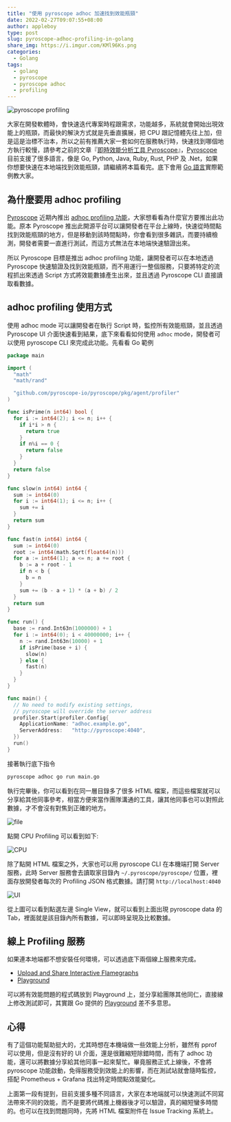 ```yaml
---
title: "使用 pyroscope adhoc 加速找到效能瓶頸"
date: 2022-02-27T09:07:55+08:00
author: appleboy
type: post
slug: pyroscope-adhoc-profiling-in-golang
share_img: https://i.imgur.com/KMl96Ks.png
categories:
  - Golang
tags:
  - golang
  - pyroscope
  - pyroscope adhoc
  - profiling
---
```


![pyroscope profiling](https://i.imgur.com/KMl96Ks.png)

大家在開發軟體時，會快速迭代專案時程跟需求，功能越多，系統就會開始出現效能上的瓶頸，而最快的解決方式就是先垂直擴展，把 CPU 跟記憶體先往上加，但是這是治標不治本，所以之前有推薦大家一套如何在服務執行時，快速找到哪個地方執行較慢，請參考之前的文章『[即時效能分析工具 Pyroscope][1]』，[Pyroscope][2] 目前支援了很多語言，像是 Go, Python, Java, Ruby, Rust, PHP 及 .Net，如果你想要快速在本地端找到效能瓶頸，請繼續將本篇看完。底下會用 [Go 語言][3]實際範例教大家。

[1]:https://blog.wu-boy.com/2021/03/debug-performance-issues-using-pyroscope/
[2]:https://pyroscope.io
[3]:https://go.dev

<!--more-->

## 為什麼要用 adhoc profiling

[Pyroscope][2] 近期內推出 [adhoc profiling 功能][11]，大家想看看為什麼官方要推出此功能。原本 Pyroscope 推出此開源平台可以讓開發者在平台上線時，快速從時間點找到效能瓶頸的地方，但是移動到該時間點時，你會看到很多雜訊，而要持續檢測，開發者需要一直進行測試，而這方式無法在本地端快速驗證出來。

所以 Pyroscope 目標是推出 adhoc profiling 功能，讓開發者可以在本地透過 Pyroscope 快速驗證及找到效能瓶頸，而不用運行一整個服務，只要將特定的流程抓出來透過 Script 方式將效能數據產生出來，並且透過 Pyroscope CLI 直接讀取看數據。

## adhoc profiling 使用方式

使用 adhoc mode 可以讓開發者在執行 Script 時，監控所有效能瓶頸，並且透過 Pyroscope UI 介面快速看到結果，底下來看看如何使用 `adhoc` mode，開發者可以使用 pyroscope CLI 來完成此功能。先看看 Go 範例

```go
package main

import (
  "math"
  "math/rand"

  "github.com/pyroscope-io/pyroscope/pkg/agent/profiler"
)

func isPrime(n int64) bool {
  for i := int64(2); i <= n; i++ {
    if i*i > n {
      return true
    }
    if n%i == 0 {
      return false
    }
  }
  return false
}

func slow(n int64) int64 {
  sum := int64(0)
  for i := int64(1); i <= n; i++ {
    sum += i
  }
  return sum
}

func fast(n int64) int64 {
  sum := int64(0)
  root := int64(math.Sqrt(float64(n)))
  for a := int64(1); a <= n; a += root {
    b := a + root - 1
    if n < b {
      b = n
    }
    sum += (b - a + 1) * (a + b) / 2
  }
  return sum
}

func run() {
  base := rand.Int63n(1000000) + 1
  for i := int64(0); i < 40000000; i++ {
    n := rand.Int63n(10000) + 1
    if isPrime(base + i) {
      slow(n)
    } else {
      fast(n)
    }
  }
}

func main() {
  // No need to modify existing settings,
  // pyroscope will override the server address
  profiler.Start(profiler.Config{
    ApplicationName: "adhoc.example.go",
    ServerAddress:   "http://pyroscope:4040",
  })
  run()
}
```

接著執行底下指令

```sh
pyroscope adhoc go run main.go
```

執行完畢後，你可以看到在同一層目錄多了很多 HTML 檔案，而這些檔案就可以分享給其他同事參考，相當方便來當作團隊溝通的工具，讓其他同事也可以對照此數據，才不會沒有對焦到正確的地方。

![file](https://i.imgur.com/ah76hIq.png)

點開 CPU Profiling 可以看到如下:

![CPU](https://i.imgur.com/ppsfwFL.png)

除了點開 HTML 檔案之外，大家也可以用 pyroscope CLI 在本機端打開 Server 服務，此時 Server 服務會去讀取家目錄內 `~/.pyroscope/pyroscope/` 位置，裡面存放開發者每次的 Profiling JSON 格式數據。請打開 `http://localhost:4040`

![UI](https://i.imgur.com/xW08yIt.png)

從上圖可以看到點選左邊 Single View，就可以看到上面出現 pyroscope data 的 Tab，裡面就是該目錄內所有數據，可以即時呈現及比較數據。

[11]:https://pyroscope.io/blog/pyroscope-adhoc-profiling/

## 線上 Profiling 服務

如果連本地端都不想安裝任何環境，可以透過底下兩個線上服務來完成。

* [Upload and Share Interactive Flamegraphs](https://flamegraph.com/)
* [Playground](https://playground.flamegraph.com/playground)

可以將有效能問題的程式碼放到 Playground 上，並分享給團隊其他同仁，直接線上修改測試即可，其實跟 Go 提供的 [Playground](https://go.dev/play) 差不多意思。

## 心得

有了這個功能幫助挺大的，尤其時想在本機端做一些效能上分析，雖然有 pprof 可以使用，但是沒有好的 UI 介面，還是很難縮短除錯時間，而有了 adhoc 功能，還可以將數據分享給其他同事一起來幫忙。畢竟服務正式上線後，不會將 pyroscope 功能啟動，免得服務受到效能上的影響，而在測試站就會隨時監控，搭配 Prometheus + Grafana 找出特定時間點效能變化。

上面第一段有提到，目前支援多種不同語言，大家在本地端就可以快速測試不同寫法帶來不同的效能，而不是要將代碼推上機器後才可以驗證，真的縮短蠻多時間的。也可以在找到問題同時，先將 HTML 檔案附件在 Issue Tracking 系統上。
